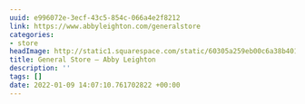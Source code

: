 ```yaml
---
uuid: e996072e-3ecf-43c5-854c-066a4e2f8212
link: https://www.abbyleighton.com/generalstore
categories:
- store
headImage: http://static1.squarespace.com/static/60305a259eb00c6a38b40165/t/6169b20f6cc7c463c8de877e/1634316815662/BusinessCardFront.jpg?format=1500w
title: General Store — Abby Leighton
description: ''
tags: []
date: 2022-01-09 14:07:10.761702822 +00:00
---
```

